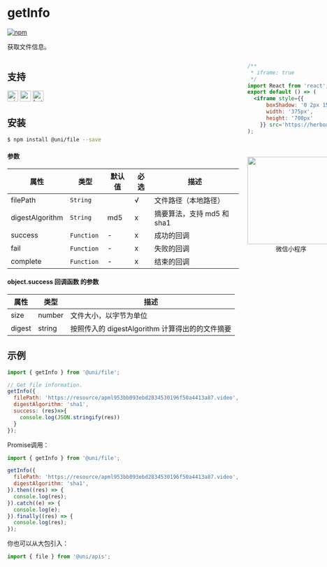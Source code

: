 # getInfo
[![npm](https://img.shields.io/npm/v/@uni/file.svg)](https://www.npmjs.com/package/@uni/file)

获取文件信息。

<div style="display: flex;flex-direction: row;justify-content: space-between;">
<div style="margin-right: 20px;">

## 支持
<img alt="miniApp" src="https://gw.alicdn.com/tfs/TB1bBpmbRCw3KVjSZFuXXcAOpXa-200-200.svg" width="25px" height="25px" title="阿里小程序" /> <img alt="wechatMiniprogram" src="https://img.alicdn.com/tfs/TB1slcYdxv1gK0jSZFFXXb0sXXa-200-200.svg" width="25px" height="25px" title="微信小程序"> <img alt="bytedanceMicroApp" src="https://gw.alicdn.com/tfs/TB1jFtVzO_1gK0jSZFqXXcpaXXa-200-200.svg" width="25px" height="25px" title="字节跳动小程序">

## 安装

```bash
$ npm install @uni/file --save
```

#### 参数
| 属性   | 类型     | 默认值 | 必选 | 描述 |
| --------------- | -------- | ------ | ---- | ------- |
| filePath        | `String` |        | √    | 文件路径（本地路径）            |
| digestAlgorithm | `String` | md5  | x    | 摘要算法，支持 md5 和 sha1 |
| success | `Function`  |   -    | x    | 成功的回调 |
| fail | `Function`  |   -    | x    | 失败的回调 |
| complete | `Function`  |   -    | x    | 结束的回调 |

#### object.success 回调函数 的参数
| 属性     | 类型     | 描述     |
| -------- | ------ | -------- |
|size|number|文件大小，以字节为单位|
|digest|string|按照传入的 digestAlgorithm 计算得出的的文件摘要|
## 示例

```js
import { getInfo } from '@uni/file';

// Get file information.
getInfo({
  filePath: 'https://resource/apml953bb093ebd2834530196f50a4413a87.video',
  digestAlgorithm: 'sha1',
  success: (res)=>{
    console.log(JSON.stringify(res))
  }
});

```

Promise调用：

```js
import { getInfo } from '@uni/file';

getInfo({
  filePath: 'https://resource/apml953bb093ebd2834530196f50a4413a87.video',
  digestAlgorithm: 'sha1',
}).then((res) => {
  console.log(res);
}).catch((e) => {
  console.log(e);
}).finally((res) => {
  console.log(res);
});

```

你也可以从大包引入：
```js
import { file } from '@uni/apis';

```

</div>
<div>

```jsx | inline
/**
 * iframe: true
 */
import React from 'react';
export default () => (
  <iframe style={{
      boxShadow: '0 2px 15px rgba(0,0,0,0.1)',
      width: '375px',
      height: '700px'
    }} src='https://herbox-embed.alipay.com/p/uni/uni?previewZoom=100&view=preview&defaultPage=pages/file/index&topSlider=false'></iframe>
);
```


<div style="display: flex;margin-top: 50px;">
  <div>
    <img src="https://img.alicdn.com/imgextra/i4/O1CN01XQpsmx1EUAr9NAqja_!!6000000000354-0-tps-630-650.jpg" width="200" height="200" />
    <div style="text-align: center;">微信小程序</div>
  </div>
</div>

</div>
</div>
